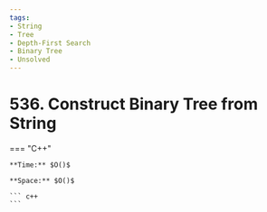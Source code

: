 ```yaml
---
tags:
- String
- Tree
- Depth-First Search
- Binary Tree
- Unsolved
---
```



# 536. Construct Binary Tree from String

=== "C++"

    **Time:** $O()$

    **Space:** $O()$

    ``` c++
    ```